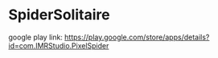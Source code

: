 # SpiderSolitaire

google play link: https://play.google.com/store/apps/details?id=com.IMRStudio.PixelSpider
